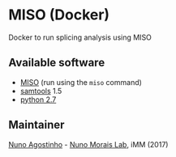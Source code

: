 # MISO (Docker)
Docker to run splicing analysis using MISO

## Available software
- [MISO](http://genes.mit.edu/burgelab/miso/) (run using the `miso` command)
- [samtools](http://htslib.org) 1.5
- [python 2.7](https://python.org)

## Maintainer
[Nuno Agostinho](mailto:nunodanielagostinho@gmail.com) - [Nuno Morais Lab](http://imm.medicina.ulisboa.pt/group/compbio/), iMM (2017)
